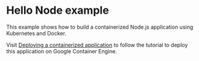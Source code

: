 # Hello Node example

This example shows how to build a containerized Node.js application using
Kubernetes and Docker.

Visit [Deploying a containerized application](https://cloud.google.com/container-engine/docs/tutorials/hello-node) to follow the tutorial to deploy this
application on Google Container Engine.

